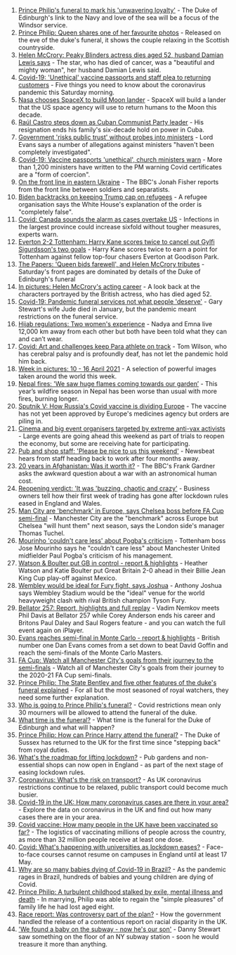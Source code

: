 1. [Prince Philip's funeral to mark his 'unwavering loyalty'](https://www.bbc.co.uk/news/uk-56779068) - The Duke of Edinburgh's link to the Navy and love of the sea will be a focus of the Windsor service.
2. [Prince Philip: Queen shares one of her favourite photos](https://www.bbc.co.uk/news/uk-56777064) - Released on the eve of the duke's funeral, it shows the couple relaxing in the Scottish countryside.
3. [Helen McCrory: Peaky Blinders actress dies aged 52, husband Damian Lewis says](https://www.bbc.co.uk/news/entertainment-arts-56770593) - The star, who has died of cancer, was a "beautiful and mighty woman", her husband Damian Lewis said.
4. [Covid-19: 'Unethical' vaccine passports and staff plea to returning customers](https://www.bbc.co.uk/news/uk-56781687) - Five things you need to know about the coronavirus pandemic this Saturday morning.
5. [Nasa chooses SpaceX to build Moon lander](https://www.bbc.co.uk/news/science-environment-56781556) - SpaceX will build a lander that the US space agency will use to return humans to the Moon this decade.
6. [Raúl Castro steps down as Cuban Communist Party leader](https://www.bbc.co.uk/news/world-latin-america-56780903) - His resignation ends his family's six-decade hold on power in Cuba.
7. [Government 'risks public trust' without probes into ministers](https://www.bbc.co.uk/news/uk-politics-56763651) - Lord Evans says a number of allegations against ministers "haven't been completely investigated".
8. [Covid-19: Vaccine passports 'unethical', church ministers warn](https://www.bbc.co.uk/news/uk-56781724) - More than 1,200 ministers have written to the PM warning Covid certificates are a "form of coercion".
9. [On the front line in eastern Ukraine](https://www.bbc.co.uk/news/world-europe-56776463) - The BBC's Jonah Fisher reports from the front line between soldiers and separatists.
10. [Biden backtracks on keeping Trump cap on refugees](https://www.bbc.co.uk/news/world-us-canada-56778721) - A refugee organisation says the White House's explanation of the order is "completely false".
11. [Covid: Canada sounds the alarm as cases overtake US](https://www.bbc.co.uk/news/world-us-canada-56779428) - Infections in the largest province could increase sixfold without tougher measures, experts warn.
12. [Everton 2-2 Tottenham: Harry Kane scores twice to cancel out Gylfi Sigurdsson's two goals](https://www.bbc.co.uk/sport/football/56684992) - Harry Kane scores twice to earn a point for Tottenham against fellow top-four chasers Everton at Goodison Park.
13. [The Papers: 'Queen bids farewell', and Helen McCrory tributes](https://www.bbc.co.uk/news/blogs-the-papers-56781228) - Saturday's front pages are dominated by details of the Duke of Edinburgh's funeral
14. [In pictures: Helen McCrory's acting career](https://www.bbc.co.uk/news/entertainment-arts-56779389) - A look back at the characters portrayed by the British actress, who has died aged 52.
15. [Covid-19: Pandemic funeral services not what people 'deserve'](https://www.bbc.co.uk/news/uk-56765962) - Gary Stewart's wife Jude died in January, but the pandemic meant restrictions on the funeral service.
16. [Hijab regulations: Two women's experience](https://www.bbc.co.uk/news/world-56773815) - Nadya and Emna live 12,000 km away from each other but both have been told what they can and can’t wear.
17. [Covid: Art and challenges keep Para athlete on track](https://www.bbc.co.uk/news/uk-56773744) - Tom Wilson, who has cerebral palsy and is profoundly deaf, has not let the pandemic hold him back.
18. [Week in pictures: 10 - 16 April 2021](https://www.bbc.co.uk/news/in-pictures-56759689) - A selection of powerful images taken around the world this week.
19. [Nepal fires: 'We saw huge flames coming towards our garden’](https://www.bbc.co.uk/news/world-asia-56773816) - This year’s wildfire season in Nepal has been worse than usual with more fires, burning longer.
20. [Sputnik V: How Russia's Covid vaccine is dividing Europe](https://www.bbc.co.uk/news/world-europe-56735931) - The vaccine has not yet been approved by Europe's medicines agency but orders are piling in.
21. [Cinema and big event organisers targeted by extreme anti-vax activists](https://www.bbc.co.uk/news/blogs-trending-56772902) - Large events are going ahead this weekend as part of trials to reopen the economy, but some are receiving hate for participating.
22. [Pub and shop staff: 'Please be nice to us this weekend'](https://www.bbc.co.uk/news/newsbeat-56775186) - Newsbeat hears from staff heading back to work after four months away.
23. [20 years in Afghanistan: Was it worth it?](https://www.bbc.co.uk/news/world-asia-56770570) - The BBC's Frank Gardner asks the awkward question about a war with an astronomical human cost.
24. [Reopening verdict: 'It was 'buzzing, chaotic and crazy'](https://www.bbc.co.uk/news/business-56760866) - Business owners tell how their first week of trading has gone after lockdown rules eased in England and Wales.
25. [Man City are 'benchmark' in Europe, says Chelsea boss before FA Cup semi-final](https://www.bbc.co.uk/sport/football/56776703) - Manchester City are the "benchmark" across Europe but Chelsea "will hunt them" next season, says the London side's manager Thomas Tuchel.
26. [Mourinho 'couldn't care less' about Pogba's criticism](https://www.bbc.co.uk/sport/football/56769754) - Tottenham boss Jose Mourinho says he "couldn't care less" about Manchester United midfielder Paul Pogba's criticism of his management.
27. [Watson & Boulter put GB in control - report & highlights](https://www.bbc.co.uk/sport/tennis/56760606) - Heather Watson and Katie Boulter put Great Britain 2-0 ahead in their Billie Jean King Cup play-off against Mexico.
28. [Wembley would be ideal for Fury fight, says Joshua](https://www.bbc.co.uk/sport/boxing/56783295) - Anthony Joshua says Wembley Stadium would be the "ideal" venue for the world heavyweight clash with rival British champion Tyson Fury.
29. [Bellator 257: Report, highlights and full replay](https://www.bbc.co.uk/sport/mixed-martial-arts/56783293) - Vadim Nemkov meets Phil Davis at Bellator 257 while Corey Anderson ends his career and Britons Paul Daley and Saul Rogers feature - and you can watch the full event again on iPlayer.
30. [Evans reaches semi-final in Monte Carlo - report & highlights](https://www.bbc.co.uk/sport/tennis/56776351) - British number one Dan Evans comes from a set down to beat David Goffin and reach the semi-finals of the Monte Carlo Masters.
31. [FA Cup: Watch all Manchester City's goals from their journey to the semi-finals](https://www.bbc.co.uk/sport/av/football/56680530) - Watch all of Manchester City's goals from their journey to the 2020-21 FA Cup semi-finals.
32. [Prince Philip: The State Bentley and five other features of the duke's funeral explained](https://www.bbc.co.uk/news/uk-56762822) - For all but the most seasoned of royal watchers, they need some further explanation.
33. [Who is going to Prince Philip's funeral?](https://www.bbc.co.uk/news/uk-56765468) - Covid restrictions mean only 30 mourners will be allowed to attend the funeral of the duke.
34. [What time is the funeral?](https://www.bbc.co.uk/news/uk-56694327) - What time is the funeral for the Duke of Edinburgh and what will happen?
35. [Prince Philip: How can Prince Harry attend the funeral?](https://www.bbc.co.uk/news/uk-56709506) - The Duke of Sussex has returned to the UK for the first time since "stepping back" from royal duties.
36. [What's the roadmap for lifting lockdown?](https://www.bbc.co.uk/news/explainers-52530518) - Pub gardens and non-essential shops can now open in England - as part of the next stage of easing lockdown rules.
37. [Coronavirus: What's the risk on transport?](https://www.bbc.co.uk/news/health-51736185) - As UK coronavirus restrictions continue to be relaxed, public transport could become much busier.
38. [Covid-19 in the UK: How many coronavirus cases are there in your area?](https://www.bbc.co.uk/news/uk-51768274) - Explore the data on coronavirus in the UK and find out how many cases there are in your area.
39. [Covid vaccine: How many people in the UK have been vaccinated so far?](https://www.bbc.co.uk/news/health-55274833) - The logistics of vaccinating millions of people across the country, as more than 32 million people receive at least one dose.
40. [Covid: What's happening with universities as lockdown eases?](https://www.bbc.co.uk/news/explainers-52753913) - Face-to-face courses cannot resume on campuses in England until at least 17 May.
41. [Why are so many babies dying of Covid-19 in Brazil?](https://www.bbc.co.uk/news/world-latin-america-56696907) - As the pandemic rages in Brazil, hundreds of babies and young children are dying of Covid.
42. [Prince Philip: A turbulent childhood stalked by exile, mental illness and death](https://www.bbc.co.uk/news/uk-56690270) - In marrying, Philip was able to regain the "simple pleasures" of family life he had lost aged eight.
43. [Race report: Was controversy part of the plan?](https://www.bbc.co.uk/news/uk-politics-56578839) - How the government handled the release of a contentious report on racial disparity in the UK.
44. ['We found a baby on the subway - now he's our son'](https://www.bbc.co.uk/news/stories-56409764) - Danny Stewart saw something on the floor of an NY subway station - soon he would treasure it more than anything.
